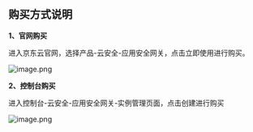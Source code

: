## 购买方式说明

**1、官网购买**

进入京东云官网，选择产品-云安全-应用安全网关，点击立即使用进行购买。

![image.png](https://github.com/jdcloudcom/cn/tree/editimage/AppliAcation-Security-Gateway/bug01.png)

**2、控制台购买**

进入控制台-云安全-应用安全网关-实例管理页面，点击创建进行购买

![image.png](https://github.com/jdcloudcom/cn/tree/editimage/AppliAcation-Security-Gateway/bug02.png)

 
